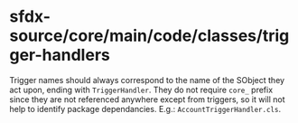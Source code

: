 # sfdx-source/core/main/code/classes/trigger-handlers

Trigger names should always correspond to the name of the SObject they act upon, ending with `TriggerHandler`. They do not require `core_` prefix since they are not referenced anywhere except from triggers, so it will not help to identify package dependancies. E.g.: `AccountTriggerHandler.cls`.
